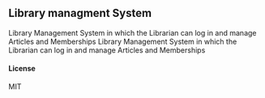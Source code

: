 ## Library managment System

 Library Management System in which the Librarian can log in and manage Articles and Memberships Library Management System in which the Librarian can log in and manage Articles and Memberships

#### License

MIT
